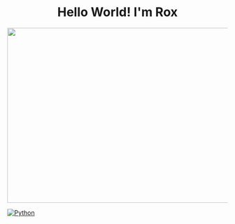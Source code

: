 <div>
 <h1 align="center"> Hello World! I'm Rox</h1> 
</div>

<div align="center">
 <img src="https://img.freepik.com/free-photo/view-rock-formations-with-nature-landscape_23-2151723147.jpg?t=st=1730613226~exp=1730616826~hmac=97ac96e0602b9ea7bba36c69aecb500194c9bdc31c7427dcb6e0cb88e9cfefc6&w=1380" height="400" width="800"/> 
</div>


[![Python](https://img.shields.io/badge/Code-Python-blue.svg)](https://shields.io/)


<!--
**rox-dotcom/rox-dotcom** is a ✨ _special_ ✨ repository because its `README.md` (this file) appears on your GitHub profile.

Here are some ideas to get you started:

- 🔭 I’m currently working on ...
- 🌱 I’m currently learning ...
- 👯 I’m looking to collaborate on ...
- 🤔 I’m looking for help with ...
- 💬 Ask me about ...
- 📫 How to reach me: ...
- 😄 Pronouns: ...
- ⚡ Fun fact: ...
-->
